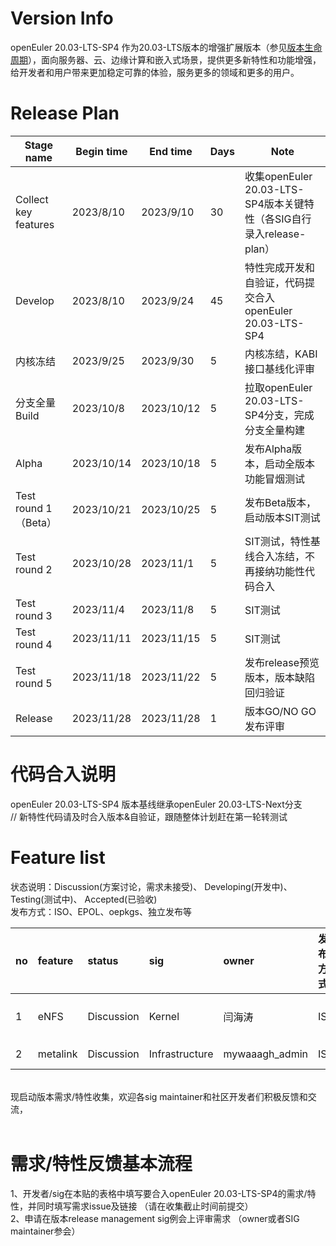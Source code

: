 # Version Info
openEuler 20.03-LTS-SP4 作为20.03-LTS版本的增强扩展版本（参见[版本生命周期](https://www.openeuler.org/zh/other/lifecycle/)），面向服务器、云、边缘计算和嵌入式场景，提供更多新特性和功能增强，给开发者和用户带来更加稳定可靠的体验，服务更多的领域和更多的用户。<br>


# Release Plan

| Stage  name          | Begin time | End time   | Days | Note                                      |
| -------------------- | ---------- | ---------- | ---- | ----------------------------------------- |
| Collect key features | 2023/8/10      | 2023/9/10    | 30       | 收集openEuler 20.03-LTS-SP4版本关键特性（各SIG自行录入release-plan）    |
| Develop              | 2023/8/10      | 2023/9/24    | 45       | 特性完成开发和自验证，代码提交合入openEuler 20.03-LTS-SP4              |
| 内核冻结             | 2023/9/25      | 2023/9/30    | 5      | 内核冻结，KABI接口基线化评审 |
| 分支全量Build        | 2023/10/8      | 2023/10/12    | 5       | 拉取openEuler 20.03-LTS-SP4分支，完成分支全量构建 |
| Alpha                | 2023/10/14      | 2023/10/18    | 5        | 发布Alpha版本，启动全版本功能冒烟测试                            |
| Test round 1（Beta） | 2023/10/21      | 2023/10/25    | 5        | 发布Beta版本，启动版本SIT测试                                |
| Test round 2         | 2023/10/28      | 2023/11/1     | 5        | SIT测试，特性基线合入冻结，不再接纳功能性代码合入                                                      |
| Test round 3         | 2023/11/4       | 2023/11/8     | 5        |   SIT测试                |
| Test round 4         | 2023/11/11      | 2023/11/15    | 5        |   SIT测试                                                     |
| Test round 5         | 2023/11/18      | 2023/11/22    | 5        |   发布release预览版本，版本缺陷回归验证                                                     |
| Release              | 2023/11/28      | 2023/11/28    | 1        |   版本GO/NO GO发布评审                                               |


# 代码合入说明
openEuler 20.03-LTS-SP4 版本基线继承openEuler 20.03-LTS-Next分支 <br>
// 新特性代码请及时合入版本&自验证，跟随整体计划赶在第一轮转测试


# Feature list
状态说明：Discussion(方案讨论，需求未接受)、 Developing(开发中)、 Testing(测试中)、 Accepted(已验收) <br>
发布方式：ISO、EPOL、oepkgs、独立发布等

|no|feature|status|sig|owner|发布方式|涉及软件包列表|
|:----|:---|:---|:--|:----|:----|:----|
|1|eNFS|Discussion|Kernel|闫海涛|ISO|nfs，sunrpc，eNfs|
|2|metalink|Discussion|Infrastructure|mywaaagh_admin|ISO|openEuler-repos|

<br>
现启动版本需求/特性收集，欢迎各sig maintainer和社区开发者们积极反馈和交流，<br>
<br>



# 需求/特性反馈基本流程 <br />
1、开发者/sig在本贴的表格中填写要合入openEuler 20.03-LTS-SP4的需求/特性，并同时填写需求issue及链接 （请在收集截止时间前提交）      <br>
2、申请在版本release management sig例会上评审需求 （owner或者SIG maintainer参会）
<br><br>

